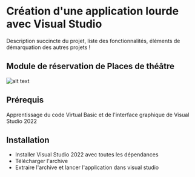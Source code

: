 # Création d'une application lourde avec Visual Studio 

Description succincte du projet, liste des fonctionnalités, éléments de démarquation des autres projets !

## Module de réservation de Places de théâtre

![alt text](https://github.com/JeremieTran/VualStudioTheatre/blob/master/img/theatre.png)

## Prérequis

Apprentissage du code Virtual Basic et de l'interface graphique de Visual Studio 2022

## Installation

- Installer Visual Studio 2022 avec toutes les dépendances 
- Télécharger l'archive
- Extraire l'archive et lancer l'application dans visual studio
